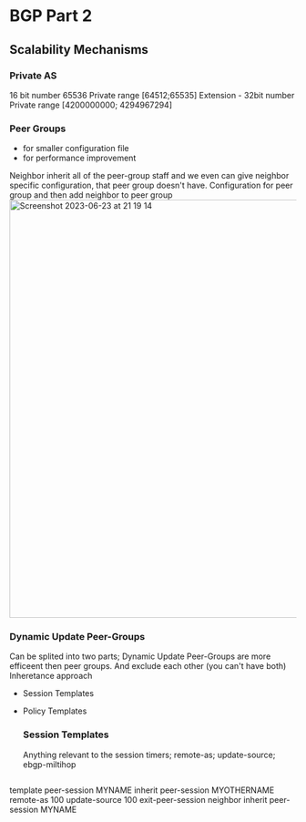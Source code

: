 # BGP Part 2
## Scalability Mechanisms
### Private AS
16 bit number 65536
Private range [64512;65535]
Extension - 32bit number
Private range [4200000000; 4294967294]

### Peer Groups
* for smaller configuration file
* for performance improvement

Neighbor inherit all of the peer-group staff and we even can give neighbor specific configuration, that peer group doesn't have.
Configuration for peer group and then add neighbor to peer group
<img width="734" alt="Screenshot 2023-06-23 at 21 19 14" src="https://github.com/DariaShantalova/dariashantalova.github.io/assets/34622678/79a871bb-d7fd-477e-b09e-01e6526abab0">

### Dynamic Update Peer-Groups
Can be splited into two parts; Dynamic Update Peer-Groups are more efficeent then peer groups. And exclude each other (you can't have both)
Inheretance approach
* Session Templates
* Policy Templates

  ### Session Templates
  Anything relevant to the session
    timers; remote-as; update-source; ebgp-miltihop
  ```
 template peer-session MYNAME
     inherit peer-session MYOTHERNAME
     remote-as 100
     update-source 100
     exit-peer-session
 neighbor <ip address> inherit peer-session MYNAME
 ```
  



